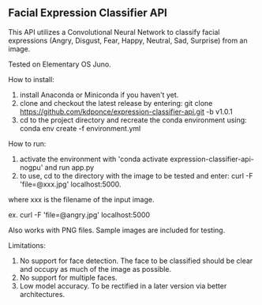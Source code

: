 Facial Expression Classifier API
---
This API utilizes a Convolutional Neural Network to classify facial expressions (Angry, Disgust, Fear, Happy, Neutral, Sad, Surprise) from an image.

Tested on Elementary OS Juno.

How to install:
1. install Anaconda or Miniconda if you haven't yet.
2. clone and checkout the latest release by entering: git clone https://github.com/kdponce/expression-classifier-api.git -b v1.0.1
3. cd to the project directory and recreate the conda environment using: conda env create -f environment.yml

How to run:
1. activate the environment with 'conda activate expression-classifier-api-nogpu' and run app.py
2. to use, cd to the directory with the image to be tested and enter: curl -F 'file=@xxx.jpg' localhost:5000.

where xxx is the filename of the input image. 

ex. curl -F 'file=@angry.jpg' localhost:5000

Also works with PNG files. 
Sample images are included for testing.

 Limitations:
 1. No support for face detection. The face to be classified should be clear and occupy as much of the image as possible.
 2. No support for multiple faces. 
 3. Low model accuracy. To be rectified in a later version via better architectures. 
